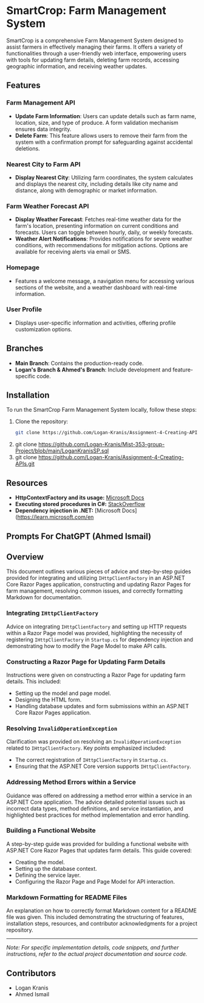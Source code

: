 # SmartCrop: Farm Management System

SmartCrop is a comprehensive Farm Management System designed to assist farmers in effectively managing their farms. It offers a variety of functionalities through a user-friendly web interface, empowering users with tools for updating farm details, deleting farm records, accessing geographic information, and receiving weather updates.

## Features

### Farm Management API
- **Update Farm Information**: Users can update details such as farm name, location, size, and type of produce. A form validation mechanism ensures data integrity.
- **Delete Farm**: This feature allows users to remove their farm from the system with a confirmation prompt for safeguarding against accidental deletions.

### Nearest City to Farm API
- **Display Nearest City**: Utilizing farm coordinates, the system calculates and displays the nearest city, including details like city name and distance, along with demographic or market information.

### Farm Weather Forecast API
- **Display Weather Forecast**: Fetches real-time weather data for the farm's location, presenting information on current conditions and forecasts. Users can toggle between hourly, daily, or weekly forecasts.
- **Weather Alert Notifications**: Provides notifications for severe weather conditions, with recommendations for mitigation actions. Options are available for receiving alerts via email or SMS.

### Homepage
- Features a welcome message, a navigation menu for accessing various sections of the website, and a weather dashboard with real-time information.

### User Profile
- Displays user-specific information and activities, offering profile customization options.

## Branches
- **Main Branch**: Contains the production-ready code.
- **Logan's Branch & Ahmed's Branch**: Include development and feature-specific code.

## Installation

To run the SmartCrop Farm Management System locally, follow these steps:
1. Clone the repository:
   ```bash
   git clone https://github.com/Logan-Kranis/Assignment-4-Creating-APIs
2. git clone https://github.com/Logan-Kranis/Mist-353-group-Project/blob/main/LoganKranisSP.sql
3. git clone https://github.com/Logan-Kranis/Assignment-4-Creating-APIs.git


## Resources

- **HttpContextFactory and its usage:** [Microsoft Docs](https://learn.microsoft.com/en-us/dotnet/api/microsoft.aspnetcore.http.defaulthttpcontextfactory?view=aspnetcore-5.0)
- **Executing stored procedures in C#:** [StackOverflow](https://stackoverflow.com/questions/1260952/how-to-execute-a-stored-procedure-within-c-sharp-program)
- **Dependency injection in .NET:** [Microsoft Docs](https://learn.microsoft.com/en

## Prompts For ChatGPT (Ahmed Ismail)


## Overview

This document outlines various pieces of advice and step-by-step guides provided for integrating and utilizing `IHttpClientFactory` in an ASP.NET Core Razor Pages application, constructing and updating Razor Pages for farm management, resolving common issues, and correctly formatting Markdown for documentation.

### Integrating `IHttpClientFactory`

Advice on integrating `IHttpClientFactory` and setting up HTTP requests within a Razor Page model was provided, highlighting the necessity of registering `IHttpClientFactory` in `Startup.cs` for dependency injection and demonstrating how to modify the Page Model to make API calls. 

### Constructing a Razor Page for Updating Farm Details

Instructions were given on constructing a Razor Page for updating farm details. This included:
- Setting up the model and page model.
- Designing the HTML form.
- Handling database updates and form submissions within an ASP.NET Core Razor Pages application.

### Resolving `InvalidOperationException`

Clarification was provided on resolving an `InvalidOperationException` related to `IHttpClientFactory`. Key points emphasized included:
- The correct registration of `IHttpClientFactory` in `Startup.cs`.
- Ensuring that the ASP.NET Core version supports `IHttpClientFactory`.

### Addressing Method Errors within a Service

Guidance was offered on addressing a method error within a service in an ASP.NET Core application. The advice detailed potential issues such as incorrect data types, method definitions, and service instantiation, and highlighted best practices for method implementation and error handling.

### Building a Functional Website

A step-by-step guide was provided for building a functional website with ASP.NET Core Razor Pages that updates farm details. This guide covered:
- Creating the model.
- Setting up the database context.
- Defining the service layer.
- Configuring the Razor Page and Page Model for API interaction.

### Markdown Formatting for README Files

An explanation on how to correctly format Markdown content for a README file was given. This included demonstrating the structuring of features, installation steps, resources, and contributor acknowledgments for a project repository.

---

*Note: For specific implementation details, code snippets, and further instructions, refer to the actual project documentation and source code.*

## Contributors

- Logan Kranis
- Ahmed Ismail
